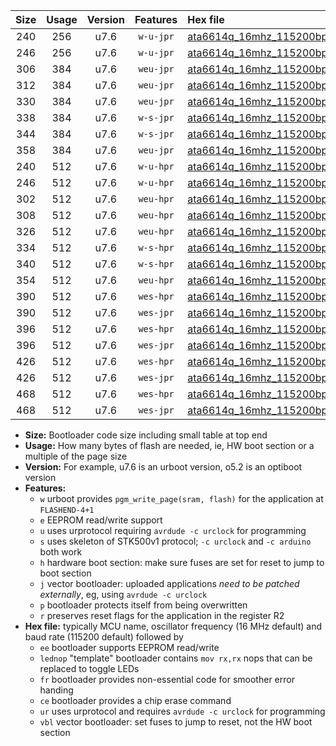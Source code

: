 |Size|Usage|Version|Features|Hex file|
|:-:|:-:|:-:|:-:|:--|
|240|256|u7.6|`w-u-jpr`|[ata6614q_16mhz_115200bps_ur_vbl.hex](https://raw.githubusercontent.com/stefanrueger/urboot/main/bootloaders/ata6614q/fcpu_16mhz/115200_bps/ata6614q_16mhz_115200bps_ur_vbl.hex)|
|246|256|u7.6|`w-u-jpr`|[ata6614q_16mhz_115200bps_lednop_ur_vbl.hex](https://raw.githubusercontent.com/stefanrueger/urboot/main/bootloaders/ata6614q/fcpu_16mhz/115200_bps/ata6614q_16mhz_115200bps_lednop_ur_vbl.hex)|
|306|384|u7.6|`weu-jpr`|[ata6614q_16mhz_115200bps_ee_ur_vbl.hex](https://raw.githubusercontent.com/stefanrueger/urboot/main/bootloaders/ata6614q/fcpu_16mhz/115200_bps/ata6614q_16mhz_115200bps_ee_ur_vbl.hex)|
|312|384|u7.6|`weu-jpr`|[ata6614q_16mhz_115200bps_ee_lednop_ur_vbl.hex](https://raw.githubusercontent.com/stefanrueger/urboot/main/bootloaders/ata6614q/fcpu_16mhz/115200_bps/ata6614q_16mhz_115200bps_ee_lednop_ur_vbl.hex)|
|330|384|u7.6|`weu-jpr`|[ata6614q_16mhz_115200bps_ee_lednop_fr_ur_vbl.hex](https://raw.githubusercontent.com/stefanrueger/urboot/main/bootloaders/ata6614q/fcpu_16mhz/115200_bps/ata6614q_16mhz_115200bps_ee_lednop_fr_ur_vbl.hex)|
|338|384|u7.6|`w-s-jpr`|[ata6614q_16mhz_115200bps_vbl.hex](https://raw.githubusercontent.com/stefanrueger/urboot/main/bootloaders/ata6614q/fcpu_16mhz/115200_bps/ata6614q_16mhz_115200bps_vbl.hex)|
|344|384|u7.6|`w-s-jpr`|[ata6614q_16mhz_115200bps_lednop_vbl.hex](https://raw.githubusercontent.com/stefanrueger/urboot/main/bootloaders/ata6614q/fcpu_16mhz/115200_bps/ata6614q_16mhz_115200bps_lednop_vbl.hex)|
|358|384|u7.6|`weu-jpr`|[ata6614q_16mhz_115200bps_ee_lednop_fr_ce_ur_vbl.hex](https://raw.githubusercontent.com/stefanrueger/urboot/main/bootloaders/ata6614q/fcpu_16mhz/115200_bps/ata6614q_16mhz_115200bps_ee_lednop_fr_ce_ur_vbl.hex)|
|240|512|u7.6|`w-u-hpr`|[ata6614q_16mhz_115200bps_ur.hex](https://raw.githubusercontent.com/stefanrueger/urboot/main/bootloaders/ata6614q/fcpu_16mhz/115200_bps/ata6614q_16mhz_115200bps_ur.hex)|
|246|512|u7.6|`w-u-hpr`|[ata6614q_16mhz_115200bps_lednop_ur.hex](https://raw.githubusercontent.com/stefanrueger/urboot/main/bootloaders/ata6614q/fcpu_16mhz/115200_bps/ata6614q_16mhz_115200bps_lednop_ur.hex)|
|302|512|u7.6|`weu-hpr`|[ata6614q_16mhz_115200bps_ee_ur.hex](https://raw.githubusercontent.com/stefanrueger/urboot/main/bootloaders/ata6614q/fcpu_16mhz/115200_bps/ata6614q_16mhz_115200bps_ee_ur.hex)|
|308|512|u7.6|`weu-hpr`|[ata6614q_16mhz_115200bps_ee_lednop_ur.hex](https://raw.githubusercontent.com/stefanrueger/urboot/main/bootloaders/ata6614q/fcpu_16mhz/115200_bps/ata6614q_16mhz_115200bps_ee_lednop_ur.hex)|
|326|512|u7.6|`weu-hpr`|[ata6614q_16mhz_115200bps_ee_lednop_fr_ur.hex](https://raw.githubusercontent.com/stefanrueger/urboot/main/bootloaders/ata6614q/fcpu_16mhz/115200_bps/ata6614q_16mhz_115200bps_ee_lednop_fr_ur.hex)|
|334|512|u7.6|`w-s-hpr`|[ata6614q_16mhz_115200bps.hex](https://raw.githubusercontent.com/stefanrueger/urboot/main/bootloaders/ata6614q/fcpu_16mhz/115200_bps/ata6614q_16mhz_115200bps.hex)|
|340|512|u7.6|`w-s-hpr`|[ata6614q_16mhz_115200bps_lednop.hex](https://raw.githubusercontent.com/stefanrueger/urboot/main/bootloaders/ata6614q/fcpu_16mhz/115200_bps/ata6614q_16mhz_115200bps_lednop.hex)|
|354|512|u7.6|`weu-hpr`|[ata6614q_16mhz_115200bps_ee_lednop_fr_ce_ur.hex](https://raw.githubusercontent.com/stefanrueger/urboot/main/bootloaders/ata6614q/fcpu_16mhz/115200_bps/ata6614q_16mhz_115200bps_ee_lednop_fr_ce_ur.hex)|
|390|512|u7.6|`wes-hpr`|[ata6614q_16mhz_115200bps_ee.hex](https://raw.githubusercontent.com/stefanrueger/urboot/main/bootloaders/ata6614q/fcpu_16mhz/115200_bps/ata6614q_16mhz_115200bps_ee.hex)|
|390|512|u7.6|`wes-jpr`|[ata6614q_16mhz_115200bps_ee_vbl.hex](https://raw.githubusercontent.com/stefanrueger/urboot/main/bootloaders/ata6614q/fcpu_16mhz/115200_bps/ata6614q_16mhz_115200bps_ee_vbl.hex)|
|396|512|u7.6|`wes-hpr`|[ata6614q_16mhz_115200bps_ee_lednop.hex](https://raw.githubusercontent.com/stefanrueger/urboot/main/bootloaders/ata6614q/fcpu_16mhz/115200_bps/ata6614q_16mhz_115200bps_ee_lednop.hex)|
|396|512|u7.6|`wes-jpr`|[ata6614q_16mhz_115200bps_ee_lednop_vbl.hex](https://raw.githubusercontent.com/stefanrueger/urboot/main/bootloaders/ata6614q/fcpu_16mhz/115200_bps/ata6614q_16mhz_115200bps_ee_lednop_vbl.hex)|
|426|512|u7.6|`wes-hpr`|[ata6614q_16mhz_115200bps_ee_lednop_fr.hex](https://raw.githubusercontent.com/stefanrueger/urboot/main/bootloaders/ata6614q/fcpu_16mhz/115200_bps/ata6614q_16mhz_115200bps_ee_lednop_fr.hex)|
|426|512|u7.6|`wes-jpr`|[ata6614q_16mhz_115200bps_ee_lednop_fr_vbl.hex](https://raw.githubusercontent.com/stefanrueger/urboot/main/bootloaders/ata6614q/fcpu_16mhz/115200_bps/ata6614q_16mhz_115200bps_ee_lednop_fr_vbl.hex)|
|468|512|u7.6|`wes-hpr`|[ata6614q_16mhz_115200bps_ee_lednop_fr_ce.hex](https://raw.githubusercontent.com/stefanrueger/urboot/main/bootloaders/ata6614q/fcpu_16mhz/115200_bps/ata6614q_16mhz_115200bps_ee_lednop_fr_ce.hex)|
|468|512|u7.6|`wes-jpr`|[ata6614q_16mhz_115200bps_ee_lednop_fr_ce_vbl.hex](https://raw.githubusercontent.com/stefanrueger/urboot/main/bootloaders/ata6614q/fcpu_16mhz/115200_bps/ata6614q_16mhz_115200bps_ee_lednop_fr_ce_vbl.hex)|

- **Size:** Bootloader code size including small table at top end
- **Usage:** How many bytes of flash are needed, ie, HW boot section or a multiple of the page size
- **Version:** For example, u7.6 is an urboot version, o5.2 is an optiboot version
- **Features:**
  + `w` urboot provides `pgm_write_page(sram, flash)` for the application at `FLASHEND-4+1`
  + `e` EEPROM read/write support
  + `u` uses urprotocol requiring `avrdude -c urclock` for programming
  + `s` uses skeleton of STK500v1 protocol; `-c urclock` and `-c arduino` both work
  + `h` hardware boot section: make sure fuses are set for reset to jump to boot section
  + `j` vector bootloader: uploaded applications *need to be patched externally*, eg, using `avrdude -c urclock`
  + `p` bootloader protects itself from being overwritten
  + `r` preserves reset flags for the application in the register R2
- **Hex file:** typically MCU name, oscillator frequency (16 MHz default) and baud rate (115200 default) followed by
  + `ee` bootloader supports EEPROM read/write
  + `lednop` "template" bootloader contains `mov rx,rx` nops that can be replaced to toggle LEDs
  + `fr` bootloader provides non-essential code for smoother error handing
  + `ce` bootloader provides a chip erase command
  + `ur` uses urprotocol and requires `avrdude -c urclock` for programming
  + `vbl` vector bootloader: set fuses to jump to reset, not the HW boot section
